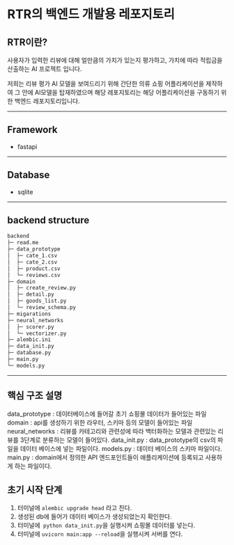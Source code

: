 
# RTR의 백엔드 개발용 레포지토리

## RTR이란?
사용자가 입력한 리뷰에 대해 얼만큼의 가치가 있는지 평가하고, 가치에 따라 적립금을 산출하는 AI 프로젝트 입니다.
 
저희는 리뷰 평가 AI 모델을 보여드리기 위해 간단한 의류 쇼핑 어플리케이션을 제작하여 그 안에 AI모델을 탑재하였으며 해당 레포지토리는 해당 어플리케이션을 구동하기 위한 백엔드 레포지토리입니다.

---

## Framework
- fastapi

---
## Database
- sqlite

---
## backend structure
``` python
backend
├─ read.me
├─ data_prototype
│  ├─ cate_1.csv
│  ├─ cate_2.csv
│  ├─ product.csv
│  └─ reviews.csv
├─ domain
│  ├─ create_review.py
│  ├─ detail.py
│  ├─ goods_list.py
│  └─ review_schema.py
├─ migarations
├─ neural_networks
│  ├─ scorer.py
│  └─ vectorizer.py
├─ alembic.ini
├─ data_init.py
├─ database.py
├─ main.py
└─ models.py
```
---

## 핵심 구조 설명
data_prototype : 데이터베이스에 들어갈 초기 쇼핑몰 데이터가 들어있는 파일
domain : api를 생성하기 위한 라우터, 스키마 등의 모델이 들어있는 파일
neural_networks : 리뷰를 카테고리와 관련성에 따라 백터화하는 모델과 관련있는 리뷰를 3단계로 분류하는 모델이 들어있다.
data_init.py : data_prototype의 csv의 파일을 데이터 베이스에 넣는 파일이다.
models.py : 데이터 베이스의 스키마 파일이다.
main.py : domain에서 정의한 API 엔드포인트들이 애플리케이션에 등록되고 사용하게 하는 파일이다.


## 초기 시작 단계
1. 터미널에 `alembic upgrade head` 라고 친다.
2. 생성된 db에 들어가 데이터 베이스가 생성되었는지 확인한다.
3. 터미널에` python data_init.py`을 실행시켜 쇼핑몰 데이터를 넣는다.
4. 터미널에 `uvicorn main:app --reload`을 실행시켜 서버를 연다.

